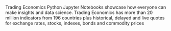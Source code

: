Trading Economics Python Jupyter Notebooks showcase how everyone can make insights and data science. Trading Economics has more than 20 million indicators from 196 countries plus historical, delayed and live quotes for exchange rates, stocks, indexes, bonds and commodity prices
